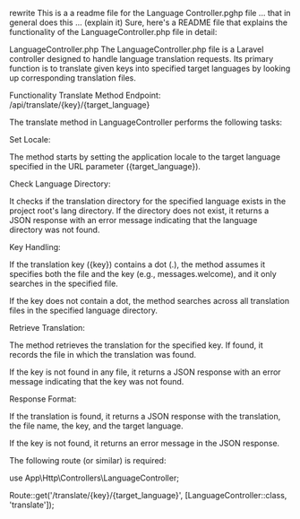 rewrite This is a a readme file for the Language Controller.pghp file ... that in general does this ... (explain it)
Sure, here's a README file that explains the functionality of the LanguageController.php file in detail:

LanguageController.php
The LanguageController.php file is a Laravel controller designed to handle language translation requests. Its primary function is to translate given keys into specified target languages by looking up corresponding translation files.

Functionality
Translate Method
Endpoint: /api/translate/{key}/{target_language}

The translate method in LanguageController performs the following tasks:

Set Locale:

The method starts by setting the application locale to the target language specified in the URL parameter ({target_language}).

Check Language Directory:

It checks if the translation directory for the specified language exists in the project root's lang directory. If the directory does not exist, it returns a JSON response with an error message indicating that the language directory was not found.

Key Handling:

If the translation key ({key}) contains a dot (.), the method assumes it specifies both the file and the key (e.g., messages.welcome), and it only searches in the specified file.

If the key does not contain a dot, the method searches across all translation files in the specified language directory.

Retrieve Translation:

The method retrieves the translation for the specified key. If found, it records the file in which the translation was found.

If the key is not found in any file, it returns a JSON response with an error message indicating that the key was not found.

Response Format:

If the translation is found, it returns a JSON response with the translation, the file name, the key, and the target language.

If the key is not found, it returns an error message in the JSON response.

The following route (or similar) is required:

  use App\Http\Controllers\LanguageController;

  Route::get('/translate/{key}/{target_language}', [LanguageController::class, 'translate']);
